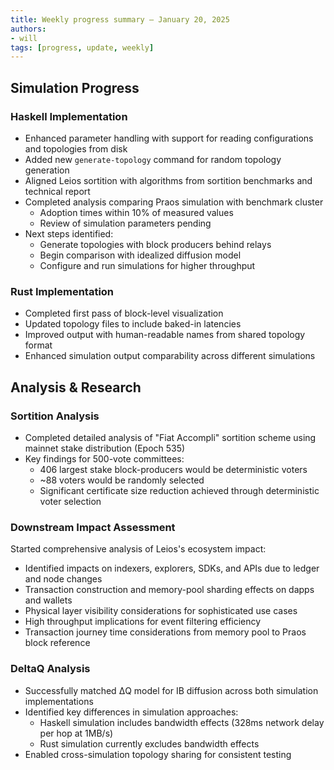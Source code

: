 ```yaml
---
title: Weekly progress summary – January 20, 2025
authors:
- will
tags: [progress, update, weekly]
---
```


## Simulation Progress

### Haskell Implementation

- Enhanced parameter handling with support for reading configurations and
  topologies from disk
- Added new `generate-topology` command for random topology generation
- Aligned Leios sortition with algorithms from sortition benchmarks and
  technical report
- Completed analysis comparing Praos simulation with benchmark cluster
  - Adoption times within 10% of measured values
  - Review of simulation parameters pending
- Next steps identified:
  - Generate topologies with block producers behind relays
  - Begin comparison with idealized diffusion model
  - Configure and run simulations for higher throughput

### Rust Implementation

- Completed first pass of block-level visualization
- Updated topology files to include baked-in latencies
- Improved output with human-readable names from shared topology format
- Enhanced simulation output comparability across different simulations

## Analysis & Research

### Sortition Analysis

- Completed detailed analysis of "Fiat Accompli" sortition scheme using mainnet
  stake distribution (Epoch 535)
- Key findings for 500-vote committees:
  - 406 largest stake block-producers would be deterministic voters
  - ~88 voters would be randomly selected
  - Significant certificate size reduction achieved through deterministic voter
    selection

### Downstream Impact Assessment

Started comprehensive analysis of Leios's ecosystem impact:

- Identified impacts on indexers, explorers, SDKs, and APIs due to ledger and
  node changes
- Transaction construction and memory-pool sharding effects on dapps and wallets
- Physical layer visibility considerations for sophisticated use cases
- High throughput implications for event filtering efficiency
- Transaction journey time considerations from memory pool to Praos block
  reference

### DeltaQ Analysis

- Successfully matched ΔQ model for IB diffusion across both simulation
  implementations
- Identified key differences in simulation approaches:
  - Haskell simulation includes bandwidth effects (328ms network delay per hop
    at 1MB/s)
  - Rust simulation currently excludes bandwidth effects
- Enabled cross-simulation topology sharing for consistent testing
